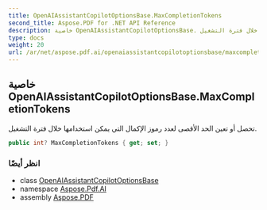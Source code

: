 ```yaml
---
title: OpenAIAssistantCopilotOptionsBase.MaxCompletionTokens
second_title: Aspose.PDF for .NET API Reference
description: خاصية OpenAIAssistantCopilotOptionsBase. تحصل أو تعين الحد الأقصى لعدد رموز الإكمال التي يمكن استخدامها خلال فترة التشغيل
type: docs
weight: 20
url: /ar/net/aspose.pdf.ai/openaiassistantcopilotoptionsbase/maxcompletiontokens/
---
```

## خاصية OpenAIAssistantCopilotOptionsBase.MaxCompletionTokens

تحصل أو تعين الحد الأقصى لعدد رموز الإكمال التي يمكن استخدامها خلال فترة التشغيل.

```csharp
public int? MaxCompletionTokens { get; set; }
```

### انظر أيضًا

* class [OpenAIAssistantCopilotOptionsBase](../)
* namespace [Aspose.Pdf.AI](../../../aspose.pdf.ai/)
* assembly [Aspose.PDF](../../../)
